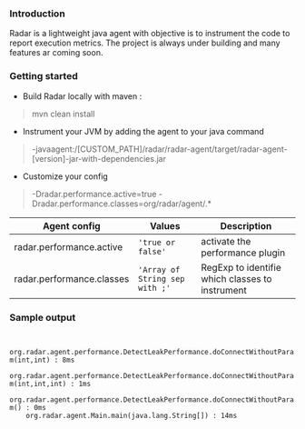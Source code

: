 ### Introduction
Radar is a lightweight java agent with objective is to instrument the code to report execution metrics.
The project is always under building and many features ar coming soon.
### Getting started
- Build Radar locally with maven :
> mvn clean install
- Instrument your JVM by adding the agent to your java command
> -javaagent:/[CUSTOM_PATH]/radar/radar-agent/target/radar-agent-[version]-jar-with-dependencies.jar
- Customize your config
> -Dradar.performance.active=true -Dradar.performance.classes=org/radar/agent/.*

| Agent config              | Values                         | Description                                     |
|---------------------------|--------------------------------|-------------------------------------------------|
| radar.performance.active  | `'true or false'`              | activate the performance plugin                 |
| radar.performance.classes | `'Array of String sep with ;'` | RegExp to identifie which classes to instrument |

### Sample output
<code>
    org.radar.agent.performance.DetectLeakPerformance.doConnectWithoutParam(int,int) : 8ms
    org.radar.agent.performance.DetectLeakPerformance.doConnectWithoutParam(int,int,int) : 1ms
    org.radar.agent.performance.DetectLeakPerformance.doConnectWithoutParam() : 0ms
    org.radar.agent.Main.main(java.lang.String[]) : 14ms
</code>
